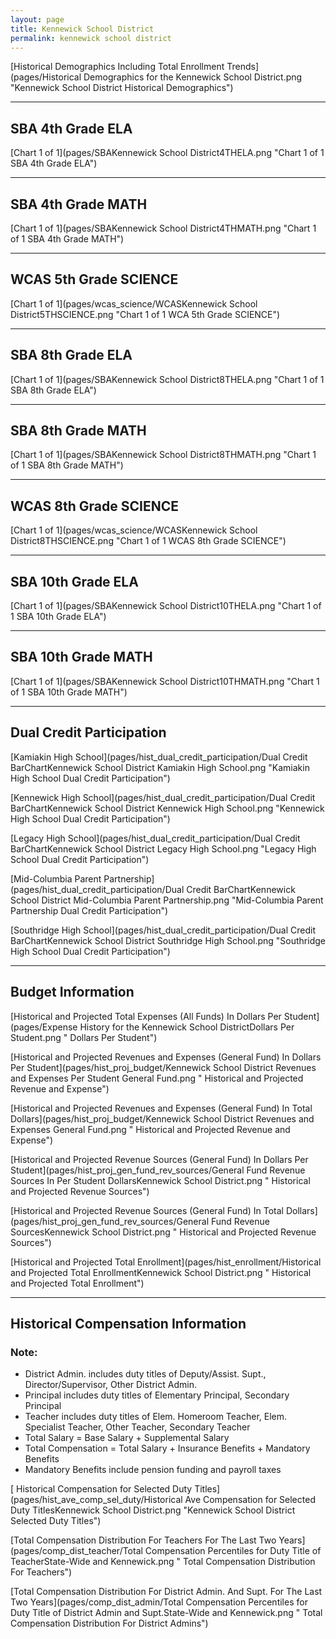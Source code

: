 ```yaml
---
layout: page
title: Kennewick School District
permalink: kennewick school district
---
```



[Historical Demographics Including Total Enrollment Trends](pages/Historical Demographics for the Kennewick School District.png "Kennewick School District Historical Demographics")

___

## SBA 4th Grade ELA

[Chart 1 of 1](pages/SBAKennewick School District4THELA.png "Chart 1 of 1 SBA 4th Grade ELA")


___

## SBA 4th Grade MATH

[Chart 1 of 1](pages/SBAKennewick School District4THMATH.png "Chart 1 of 1 SBA 4th Grade MATH")


___

## WCAS 5th Grade SCIENCE

[Chart 1 of 1](pages/wcas_science/WCASKennewick School District5THSCIENCE.png "Chart 1 of 1 WCA 5th Grade SCIENCE")


___

## SBA 8th Grade ELA

[Chart 1 of 1](pages/SBAKennewick School District8THELA.png "Chart 1 of 1 SBA 8th Grade ELA")


___

## SBA 8th Grade MATH

[Chart 1 of 1](pages/SBAKennewick School District8THMATH.png "Chart 1 of 1 SBA 8th Grade MATH")


___

## WCAS 8th Grade SCIENCE

[Chart 1 of 1](pages/wcas_science/WCASKennewick School District8THSCIENCE.png "Chart 1 of 1 WCAS 8th Grade SCIENCE")


___

## SBA 10th Grade ELA

[Chart 1 of 1](pages/SBAKennewick School District10THELA.png "Chart 1 of 1 SBA 10th Grade ELA")


___

## SBA 10th Grade MATH

[Chart 1 of 1](pages/SBAKennewick School District10THMATH.png "Chart 1 of 1 SBA 10th Grade MATH")


___

## Dual Credit Participation

[Kamiakin High School](pages/hist_dual_credit_participation/Dual Credit BarChartKennewick School District Kamiakin High School.png "Kamiakin High School Dual Credit Participation")

[Kennewick High School](pages/hist_dual_credit_participation/Dual Credit BarChartKennewick School District Kennewick High School.png "Kennewick High School Dual Credit Participation")

[Legacy High School](pages/hist_dual_credit_participation/Dual Credit BarChartKennewick School District Legacy High School.png "Legacy High School Dual Credit Participation")

[Mid-Columbia Parent Partnership](pages/hist_dual_credit_participation/Dual Credit BarChartKennewick School District Mid-Columbia Parent Partnership.png "Mid-Columbia Parent Partnership Dual Credit Participation")

[Southridge High School](pages/hist_dual_credit_participation/Dual Credit BarChartKennewick School District Southridge High School.png "Southridge High School Dual Credit Participation")


___

## Budget Information

[Historical and Projected Total Expenses (All Funds) In Dollars Per Student](pages/Expense History for the Kennewick School DistrictDollars Per Student.png " Dollars Per Student")

[Historical and Projected Revenues and Expenses (General Fund) In Dollars Per Student](pages/hist_proj_budget/Kennewick School District Revenues and Expenses Per Student General Fund.png " Historical and Projected Revenue and Expense")

[Historical and Projected Revenues and Expenses (General Fund) In Total Dollars](pages/hist_proj_budget/Kennewick School District Revenues and Expenses General Fund.png " Historical and Projected Revenue and Expense")

[Historical and Projected Revenue Sources (General Fund) In Dollars Per Student](pages/hist_proj_gen_fund_rev_sources/General Fund Revenue Sources In Per Student DollarsKennewick School District.png " Historical and Projected Revenue Sources")

[Historical and Projected Revenue Sources (General Fund) In Total Dollars](pages/hist_proj_gen_fund_rev_sources/General Fund Revenue SourcesKennewick School District.png " Historical and Projected Revenue Sources")

[Historical and Projected Total Enrollment](pages/hist_enrollment/Historical and Projected Total EnrollmentKennewick School District.png " Historical and Projected Total Enrollment")


___

## Historical Compensation Information
### Note:
- District Admin. includes duty titles of Deputy/Assist. Supt., Director/Supervisor, Other District Admin.
- Principal includes duty titles of Elementary Principal, Secondary Principal
- Teacher includes duty titles of Elem. Homeroom Teacher, Elem. Specialist Teacher, Other Teacher, Secondary Teacher
- Total Salary = Base Salary + Supplemental Salary
- Total Compensation = Total Salary + Insurance Benefits + Mandatory Benefits
- Mandatory Benefits include pension funding and payroll taxes

[ Historical Compensation for Selected Duty Titles](pages/hist_ave_comp_sel_duty/Historical Ave Compensation for Selected Duty TitlesKennewick School District.png "Kennewick School District Selected Duty Titles")

[Total Compensation Distribution For Teachers For The Last Two Years](pages/comp_dist_teacher/Total Compensation Percentiles for Duty Title of TeacherState-Wide and Kennewick.png " Total Compensation Distribution For Teachers")

[Total Compensation Distribution For District Admin. And Supt. For The Last Two Years](pages/comp_dist_admin/Total Compensation Percentiles for Duty Title of District Admin and Supt.State-Wide and Kennewick.png " Total Compensation Distribution For District Admins")

